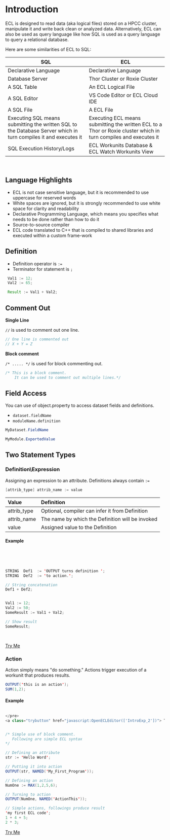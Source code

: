 # Introduction

ECL is designed to read data (aka logical files) stored on a HPCC cluster, manipulate it and write back clean or analyzed data. Alternatively, ECL can also be used as query language like how SQL is used as a query language to query a relational database. 

Here are some similarities of ECL to SQL:

| SQL | ECL |
| --------- | ---------- |
| Declarative Language  | Declarative Language |
| Database Server | Thor Cluster or Roxie Cluster |
| A SQL Table  | An ECL Logical File  |
| A SQL Editor | VS Code Editor or ECL Cloud IDE |
| A SQL File   | A ECL File |
| Executing SQL means submitting the written SQL to the Database Server which in turn compiles it and executes it| Executing ECL means submitting the written ECL to a Thor or Roxie cluster which in turn compiles and executes it |
| SQL Execution History/Logs | ECL Workunits Database & ECL Watch Workunits View|

<br> 

## Language Highlights 

- ECL is not case sensitive language, but it is recommended to use uppercase for reserved words
- White spaces are ignored, but it is strongly recommended to use white space for clarity and readability
- Declarative Programming Language, which means you specifies what needs to be done rather than how to do it
- Source-to-source compiler
- ECL code translated to C++ that is compiled to shared libraries and executed within a custom frame-work

## Definition
  - Definition operator is `:=`
  - Terminator for statement is `;`

```java
 Val1 := 12;
 Val2 := 65;

 Result := Val1 + Val2;
 ```


## Comment Out

**Single Line**

`//` is used to comment out one line.

```java
// One line is commented out
// X + Y = Z
```

**Block comment**

`/* ..... */` is used for block commenting out.

  ```java
  /* This is a block comment.
      It can be used to comment out multiple lines.*/
  ```

## Field Access

You can use of object.property to access dataset fields and definitions.
  - `dataset.fieldName`
  - `moduleName.definition`

```java
MyDataset.FieldName

MyModule.ExportedValue
```


## Two Statement Types


### Definition\Expression 

Assigning an expression to an attribute. Definitions always contain `:=`

```java
[attrib_type] attrib_name := value
```

|Value|Definition|
|:----|:---------|
attrib_type | Optional, compiler can infer it from Definition
attrib_name | The name by which the Definition will be invoked
value | Assigned value to the Definition

#### Example

<br>
<pre id = "IntroExp_1">

```java
STRING  Def1  := 'OUTPUT turns definition ';
STRING  Def2  := 'to action.';

// String concatenation 
Def1 + Def2;


Val1 := 12;
Val2 := 50; 
SomeResult := Val1 + Val2;

// Show result
SomeResult;
```
</pre>

<a class="trybutton" href="javascript:OpenECLEditor(['IntroExp_1'])"> Try Me </a>


### Action

Action simply means "do something." Actions trigger execution of a workunit that produces results.

```java
OUTPUT('this is an action');
SUM(1,2);
```

#### Example

```java

</pre>
<a class="trybutton" href="javascript:OpenECLEditor(['IntroExp_2'])"> Try Me </a>


/* Simple use of block comment.
   Following are simple ECL syntax
*/

// Defining an attribute
str := 'Hello Word';

// Putting it into action
OUTPUT(str, NAMED('My_First_Program'));

// Defining an action
NumOne := MAX(1,2,5,6);

// Turning to action
OUTPUT(NumOne, NAMED('ActionThis'));

// Simple actions, followings produce result
'my first ECL code';
1 + 4 + 5;
2 * 3;

```
</pre>
<a class="trybutton" href="javascript:OpenECLEditor(['IntroExp_1'])"> Try Me </a>

